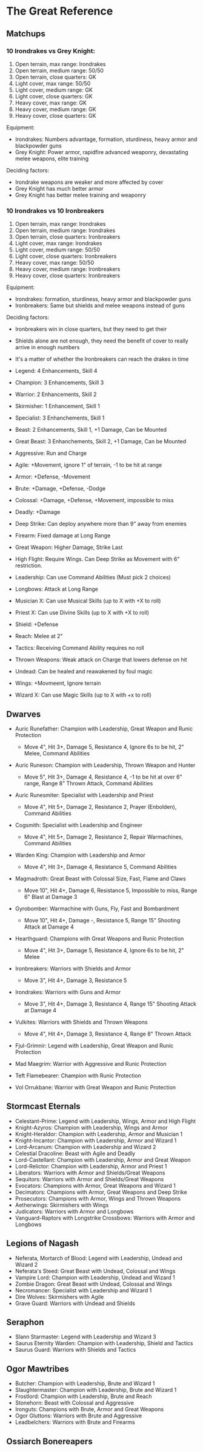 # The Great Reference

## Matchups

### 10 Irondrakes vs Grey Knight:

1. Open terrain, max range: Irondrakes
2. Open terrain, medium range: 50/50
3. Open terrain, close quarters: GK
4. Light cover, max range: 50/50
5. Light cover, medium range: GK
6. Light cover, close quarters: GK
7. Heavy cover, max range: GK
8. Heavy cover, medium range: GK
9. Heavy cover, close quarters: GK

Equipment:
- Irondrakes: Numbers advantage, formation, sturdiness, heavy armor and blackpowder guns
- Grey Knight: Power armor, rapidfire advanced weaponry, devastating melee weapons, elite training

Deciding factors:
- Irondrake weapons are weaker and more affected by cover
- Grey Knight has much better armor
- Grey Knight has better melee training and weaponry

### 10 Irondrakes vs 10 Ironbreakers

1. Open terrain, max range: Irondrakes
2. Open terrain, medium range: Irondrakes
3. Open terrain, close quarters: Ironbreakers
4. Light cover, max range: Irondrakes
5. Light cover, medium range: 50/50
6. Light cover, close quarters: Ironbreakers
7. Heavy cover, max range: 50/50
8. Heavy cover, medium range: Ironbreakers
9. Heavy cover, close quarters: Ironbreakers

Equipment:
- Irondrakes: formation, sturdiness, heavy armor and blackpowder guns
- Ironbreakers: Same but shields and melee weapons instead of guns

Deciding factors:
- Ironbreakers win in close quarters, but they need to get their
- Shields alone are not enough, they need the benefit of cover to really arrive in enough numbers
- It's a matter of whether the Ironbreakers can reach the drakes in time




- Legend: 4 Enhancements, Skill 4
- Champion: 3 Enhancements, Skill 3
- Warrior: 2 Enhancements, Skill 2
- Skirmisher: 1 Enhancement, Skill 1
- Specialist: 3 Enhanchements, Skill 1
- Beast: 2 Enhancements, Skill 1, +1 Damage, Can be Mounted
- Great Beast: 3 Enhanchements, Skill 2, +1 Damage, Can be Mounted

- Aggressive: Run and Charge
- Agile: +Movement, ignore 1" of terrain, -1 to be hit at range
- Armor: +Defense, -Movement
- Brute: +Damage, +Defense, -Dodge
- Colossal: +Damage, +Defense, +Movement, impossible to miss
- Deadly: +Damage
- Deep Strike: Can deploy anywhere more than 9" away from enemies
- Firearm: Fixed damage at Long Range
- Great Weapon: Higher Damage, Strike Last
- High Flight: Require Wings. Can Deep Strike as Movement with 6" restriction.
- Leadership: Can use Command Abilities (Must pick 2 choices)
- Longbows: Attack at Long Range
- Musician X: Can use Musical Skills (up to X with +X to roll)
- Priest X: Can use Divine Skills (up to X with +X to roll)
- Shield: +Defense
- Reach: Melee at 2"
- Tactics: Receiving Command Ability requires no roll
- Thrown Weapons: Weak attack on Charge that lowers defense on hit
- Undead: Can be healed and reawakened by foul magic
- Wings: +Movmeent, Ignore terrain
- Wizard X: Can use Magic Skills (up to X with +x to roll)

## Dwarves

- Auric Runefather: Champion with Leadership, Great Weapon and Runic Protection
	- Move 4", Hit 3+, Damage 5, Resistance 4, Ignore 6s to be hit, 2" Melee, Command Abilities
- Auric Runeson: Champion with Leadership, Thrown Weapon and Hunter
	- Move 5", Hit 3+, Damage 4, Resistance 4, -1 to be hit at over 6" range, Range 8" Thrown Attack, Command Abilities
- Auric Runesmiter: Specialist with Leadership and Priest
	- Move 4", Hit 5+, Damage 2, Resistance 2, Prayer (Enbolden), Command Abilities
- Cogsmith: Specialist with Leadership and Engineer
	- Move 4", Hit 5+, Damage 2, Resistance 2, Repair Warmachines, Command Abilities
- Warden King: Champion with Leadership and Armor
	- Move 4", Hit 3+, Damage 4, Resistance 5, Command Abilities
- Magmadroth: Great Beast with Colossal Size, Fast, Flame and Claws
	- Move 10", Hit 4+, Damage 6, Resistance 5, Impossible to miss, Range 6" Blast at Damage 3
- Gyrobomber: Warmachine with Guns, Fly, Fast and Bombardment
	- Move 10", Hit 4+, Damage -, Resistance 5, Range 15" Shooting Attack at Damage 4
- Hearthguard: Champions with Great Weapons and Runic Protection
	- Move 4", Hit 3+, Damage 5, Resistance 4, Ignore 6s to be hit, 2" Melee
- Ironbreakers: Warriors with Shields and Armor
	- Move 3", Hit 4+, Damage 3, Resistance 5
- Irondrakes: Warriors with Guns and Armor
	- Move 3", Hit 4+, Damage 3, Resistance 4, Range 15" Shooting Attack at Damage 4
- Vulkites: Warriors with Shields and Thrown Weapons
	- Move 4", Hit 4+, Damage 3, Resistance 4, Range 8" Thrown Attack

- Fjul-Grimnir: Legend with Leadership, Great Weapon and Runic Protection
- Mad Maegrim: Warrior with Aggressive and Runic Protection
- Teft Flamebearer: Champion with Runic Protection
- Vol Orrukbane: Warrior with Great Weapon and Runic Protection

## Stormcast Eternals

- Celestant-Prime: Legend with Leadership, Wings, Armor and High Flight
- Knight-Azyros: Champion with Leadership, Wings and Armor
- Knight-Heraldor: Champion with Leadership, Armor and Musician 1
- Knight-Incantor: Champion with Leadership, Armor and Wizard 1
- Lord-Arcanum: Champion with Leadership and Wizard 2
- Celestial Dracoline: Beast with Agile and Deadly
- Lord-Castellant: Champion with Leadership, Armor and Great Weapon
- Lord-Relictor: Champion with Leadership, Armor and Priest 1
- Liberators: Warriors with Armor and Shields/Great Weapons
- Sequitors: Warriors with Armor and Shields/Great Weapons
- Evocators: Champions with Armor, Great Weapons and Wizard 1
- Decimators: Champions with Armor, Great Weapons and Deep Strike
- Prosecutors: Champions with Armor, Wings and Thrown Weapons
- Aetherwings: Skirmishers with Wings
- Judicators: Warriors with Armor and Longbows
- Vanguard-Raptors with Longstrike Crossbows: Warriors with Armor and Longbows

## Legions of Nagash

- Neferata, Mortarch of Blood: Legend with Leadership, Undead and Wizard 2
- Neferata's Steed: Great Beast with Undead, Colossal and Wings
- Vampire Lord: Champion with Leadership, Undead and Wizard 1
- Zombie Dragon: Great Beast with Undead, Colossal and Wings
- Necromancer: Specialist with Leadership and Wizard 1
- Dire Wolves: Skirmishers with Agile
- Grave Guard: Warriors with Undead and Shields

## Seraphon

- Slann Starmaster: Legend with Leadership and Wizard 3
- Saurus Eternity Warden: Champion with Leadership, Shield and Tactics
- Saurus Guard: Warriors with Shields and Tactics

## Ogor Mawtribes

- Butcher: Champion with Leadership, Brute and Wizard 1
- Slaughtermaster: Champion with Leadership, Brute and Wizard 1
- Frostlord: Champion with Leadership, Brute and Reach
- Stonehorn: Beast with Colossal and Aggressive
- Ironguts: Champions with Brute, Armor and Great Weapons
- Ogor Gluttons: Warriors with Brute and Aggressive
- Leadbelchers: Warriors with Brute and Firearms

## Ossiarch Bonereapers
